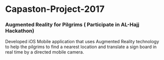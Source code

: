 # Capaston-Project-2017
### Augmented Reality for Pilgrims ( Participate in AL-Hajj Hackathon)
Developed iOS Mobile application that uses Augmented Reality technology to help the pilgrims to find a nearest location and translate a sign board in real time by a directed mobile camera. 
